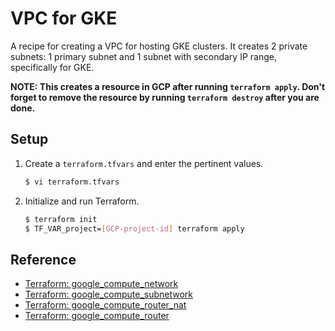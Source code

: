 # VPC for GKE

A recipe for creating a VPC for hosting GKE clusters. It creates 2 private subnets: 1 primary subnet and 1 subnet with secondary IP range, specifically for GKE.

**NOTE: This creates a resource in GCP after running `terraform apply`. Don't forget to remove the resource by running `terraform destroy` after you are done.**

## Setup
   
1. Create a `terraform.tfvars` and enter the pertinent values.

   ```bash
   $ vi terraform.tfvars
   ```   
   
1. Initialize and run Terraform.

   ```bash
   $ terraform init
   $ TF_VAR_project=[GCP-project-id] terraform apply
   ```

## Reference

* [Terraform: google_compute_network](https://www.terraform.io/docs/providers/google/r/compute_network.html)
* [Terraform: google_compute_subnetwork](https://www.terraform.io/docs/providers/google/r/compute_subnetwork.html)
* [Terraform: google_compute_router_nat](https://www.terraform.io/docs/providers/google/r/compute_router_nat.html)
* [Terraform: google_compute_router](https://www.terraform.io/docs/providers/google/r/compute_router.html)

